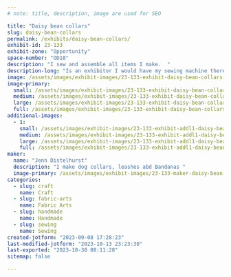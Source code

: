 ```yaml
---
# note: title, description, image are used for SEO

title: "Daisy bean collars"
slug: daisy-bean-collars
permalink: /exhibits/daisy-bean-collars/
exhibit-id: 23-133
exhibit-zone: "Opportunity"
space-number: "OD18"
description: "I sew and assemble all items I make.  "
description-long: "Is an exhibitor I would have my sewing machine there, where I could work on assembling, dog collars, and sewing bandannas.. "
image: /assets/images/exhibit-images/23-133-exhibit-daisy-bean-collars-a3fa9f8c-de07-44df-890c-f7d9151853e2-large.jpeg
image-primary: 
  small: /assets/images/exhibit-images/23-133-exhibit-daisy-bean-collars-a3fa9f8c-de07-44df-890c-f7d9151853e2-small.jpeg
  medium: /assets/images/exhibit-images/23-133-exhibit-daisy-bean-collars-a3fa9f8c-de07-44df-890c-f7d9151853e2-medium.jpeg
  large: /assets/images/exhibit-images/23-133-exhibit-daisy-bean-collars-a3fa9f8c-de07-44df-890c-f7d9151853e2-large.jpeg
  full: /assets/images/exhibit-images/23-133-exhibit-daisy-bean-collars-a3fa9f8c-de07-44df-890c-f7d9151853e2-full.jpeg
additional-images: 
  - 1:
    small: /assets/images/exhibit-images/23-133-exhibit-addl1-daisy-bean-collars-c189d203-d627-4871-8aca-86cf78d6a1a0-small.jpeg
    medium: /assets/images/exhibit-images/23-133-exhibit-addl1-daisy-bean-collars-c189d203-d627-4871-8aca-86cf78d6a1a0-medium.jpeg
    large: /assets/images/exhibit-images/23-133-exhibit-addl1-daisy-bean-collars-c189d203-d627-4871-8aca-86cf78d6a1a0-large.jpeg
    full: /assets/images/exhibit-images/23-133-exhibit-addl1-daisy-bean-collars-c189d203-d627-4871-8aca-86cf78d6a1a0-full.jpeg
maker: 
  name: "Jenn Distelhurst"
  description: "I make dog collars, leashes abd Bandanas "
  image-primary: /assets/images/exhibit-images/23-133-maker-daisy-bean-collars-img-7961-medium.JPG
categories: 
  - slug: craft
    name: Craft
  - slug: fabric-arts
    name: Fabric Arts
  - slug: handmade
    name: Handmade
  - slug: sewing
    name: Sewing
created-jotform: "2023-09-08 17:28:23"
last-modified-jotform: "2023-10-13 23:23:30"
last-exported: "2023-10-30 08:11:28"
sitemap: false

---
```

